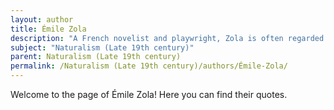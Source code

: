 ```yaml
---
layout: author
title: Émile Zola
description: "A French novelist and playwright, Zola is often regarded as the father of Naturalism. His works depict the influence of environment and heredity on human behavior, with notable works including 'Germinal' and 'Nana,' which reflect on the natural world and societal issues."
subject: "Naturalism (Late 19th century)"
parent: Naturalism (Late 19th century)
permalink: /Naturalism (Late 19th century)/authors/Émile-Zola/
---
```


Welcome to the page of Émile Zola! Here you can find their quotes.
